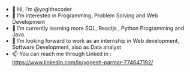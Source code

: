 - 👋 Hi, I’m @yogithecoder
- 👀 I’m interested in Programming, Problem Solving and Web Development
- 🌱 I’m currently learning more SQL, Reactjs , Python Programming and Java.
- 💞️ I’m looking forward to work as an internship in Web development, Software Development, also as Data analyst 
- 📫 You can reach me through Linked in : https://www.linkedin.com/in/yogesh-parmar-774647192/

<!---
yogithecoder/yogithecoder is a ✨ special ✨ repository because its `README.md` (this file) appears on your GitHub profile.
You can click the Preview link to take a look at your changes.
--->
